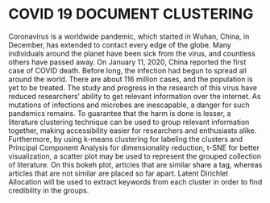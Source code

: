 # COVID 19 DOCUMENT CLUSTERING
Coronavirus is a worldwide pandemic, which started in Wuhan, China, in December, has extended to contact every edge of the globe. Many individuals around the planet have been sick from the virus, and countless others have passed away. On January 11, 2020, China reported the first case of COVID death. Before long, the infection had begun to spread all around the world. There are about 116 million cases, and the population is yet to be treated. The study and progress in the research of this virus have reduced researchers' ability to get relevant information over the internet. As mutations of infections and microbes are inescapable, a danger for such pandemics remains. To guarantee that the harm is done is lesser, a literature clustering technique can be used to group relevant information together, making accessibility easier for researchers and enthusiasts alike. Furthermore, by using k-means clustering for labeling the clusters and Principal Component Analysis for dimensionality reduction, t-SNE for better visualization, a scatter plot may be used to represent the grouped collection of literature. On this bokeh plot, articles that are similar share a tag, whereas articles that are not similar are placed so far apart. Latent Dirichlet Allocation will be used to extract keywords from each cluster in order to find credibility in the groups.
